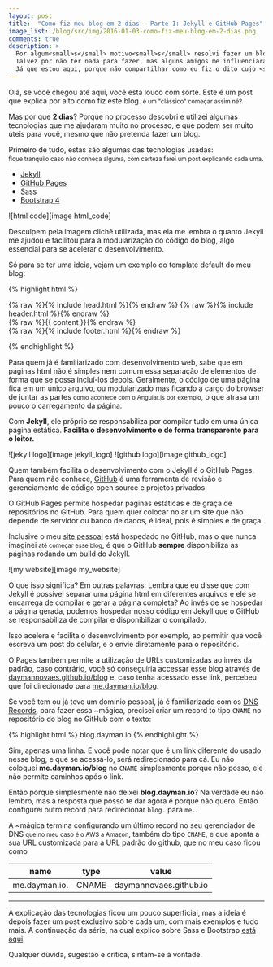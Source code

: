 ```yaml
---
layout: post
title:  "Como fiz meu blog em 2 dias - Parte 1: Jekyll e GitHub Pages"
image_list: /blog/src/img/2016-01-03-como-fiz-meu-blog-em-2-dias.png
comments: true
description: >
  Por algum<small>s</small> motivo<small>s</small> resolvi fazer um blog.
  Talvez por não ter nada para fazer, mas alguns amigos me influenciaram e agradeço o apoio.
  Já que estou aqui, porque não compartilhar como eu fiz o dito cujo <small>só a parte legal</small>?
---
```


Olá, se você chegou até aqui, você está <span class="line-crossed">louco</span> com sorte. Este é um post que explica por alto como fiz este blog. <small>é um "clássico" começar assim né?</small>

Mas por que <strong>2 dias</strong>? Porque no processo descobri e utilizei algumas tecnologias que me ajudaram muito no processo, e que podem ser muito úteis para você, mesmo que não pretenda fazer um blog.

Primeiro de tudo, estas são algumas das tecnologias usadas: <br> <small>fique tranquilo caso não conheça alguma, com certeza farei um post explicando cada uma</small>.

 * [Jekyll]
 * [GitHub Pages]
 * [Sass]
 * [Bootstrap 4]

<span class="center-horizontal">
	![html code][image html_code]
</span>

Desculpem pela imagem clichê utilizada, mas ela me lembra o quanto Jekyll me ajudou e facilitou para a modularização do código do blog, algo essencial para se acelerar o desenvolvimento. 

Só para se ter uma ideia, vejam um exemplo do template default do meu blog:

{% highlight html %}
<!DOCTYPE html>
<html>
  {% raw %}{% include head.html %}{% endraw %}
  <body>
    {% raw %}{% include header.html %}{% endraw %}
    <main>
      {% raw %}{{ content }}{% endraw %}
    </main>
    {% raw %}{% include footer.html %}{% endraw %}
  </body>
</html>

{% endhighlight %}

Para quem já é familiarizado com desenvolvimento web, sabe que em páginas html não é simples nem comum essa separação de elementos de forma que se possa incluí-los depois. Geralmente, o código de uma página fica em um único arquivo, ou modularizado mas ficando a cargo do browser de juntar as partes <small>como acontece com o Angular.js por exemplo</small>, o que atrasa um pouco o carregamento da página. 

Com <strong>Jekyll</strong>, ele próprio se responsabiliza por compilar tudo em uma única página estática. <strong>Facilita o desenvolvimento e de forma transparente para o leitor.</strong>

<span class="two-images join">
	<span>
		![jekyll logo][image jekyll_logo]
	</span>
	<span>
		![github logo][image github_logo]
	</span>
</span>

Quem também facilita o desenvolvimento com o Jekyll é o GitHub Pages. Para quem não conhece, [GitHub] é uma ferramenta de revisão e gerenciamento de código open source e projetos privados.

O GitHub Pages permite hospedar páginas estáticas e de graça de repositórios no GitHub. Para quem quer colocar no ar um site que não depende de servidor ou banco de dados, é ideal, pois é simples e de graça.

Inclusive o meu [site pessoal] está hospedado no GitHub, mas o que nunca imaginei <small>até começar esse blog</small>, é que o GitHub <strong>sempre</strong> disponibiliza as páginas rodando um build do Jekyll. 

<span class="center-horizontal">
	![my website][image my_website]
</span>

O que isso significa? Em outras palavras: Lembra que eu disse que com Jekyll é possível separar uma página html em diferentes arquivos e ele se encarrega de compilar e gerar a página completa? 
Ao invés de se hospedar a página gerada, podemos hospedar nosso código em Jekyll que o GitHub se responsabiliza de compilar e disponibilizar o compilado.

Isso acelera e facilita o desenvolvimento por exemplo, ao permitir que você escreva um post do celular, e o envie diretamente para o repositório.

O Pages também permite a utilização de URL<small class="clear">s</small> customizadas ao invés da padrão, caso contrário, você só conseguiria accessar esse blog através de [daymannovaes.github.io/blog] e, caso tenha acessado esse link, percebeu que foi direcionado para [me.dayman.io/blog].

Se você tem ou já teve um domínio pessoal, já é familiarizado com os [DNS Records], para fazer essa ~mágica, precisei criar um record to tipo `CNAME` no repositório do blog no GitHub com o texto:


{% highlight html %}
  blog.dayman.io
{% endhighlight %}

Sim, apenas uma linha. E você pode notar que é um link diferente do usado nesse blog, e que se acessá-lo, será redirecionado para cá. Eu não coloquei <strong>me.dayman.io/blog</strong> no `CNAME` simplesmente porque não posso, ele não permite caminhos após o link.

Então porque simplesmente não deixei <strong>blog.dayman.io</strong>? Na verdade eu não lembro, mas a resposta que posso te dar agora é porque não quero. Então configurei outro record para redirecionar `blog.` para `me.`.

A ~mágica termina configurando um último record no seu gerenciador de DNS <small>que no meu caso é o AWS a Amazon</small>, também do tipo `CNAME`, e que aponta a sua URL customizada para a URL padrão do github, que no meu caso ficou como

| name | type | value |
|:------:|:------:|:-------:|
| me.dayman.io. | CNAME | daymannovaes.github.io |

<hr>

A explicação das tecnologias ficou um pouco superficial, mas a ideia é depois fazer um post exclusivo sobre cada um, com mais exemplos e tudo mais. A continuação da série, na qual explico sobre Sass e Bootstrap <a href="/blog/post/como-fiz-meu-blog-em-2-dias-parte-2/">está aqui</a>.

Qualquer dúvida, sugestão e crítica, sintam-se à vontade.


[Jekyll]: http://jekyllrb.com/
[GitHub Pages]: https://pages.github.com/
[GitHub]: https://github.com/
[Sass]: http://sass-lang.com/
[Bootstrap 4]: http://v4-alpha.getbootstrap.com/
[site pessoal]: http://me.dayman.io
[daymannovaes.github.io/blog]: http://daymannovaes.github.io/blog
[me.dayman.io/blog]: http://me.dayman.io/blog
[DNS Records]: https://en.wikipedia.org/wiki/Domain_Name_System

[image html_code]: /blog/src/img/2016-01-03-como-fiz-meu-blog-em-2-dias-big.png
[image jekyll_logo]: /blog/src/img/jekyll-logo-light-solid.png
[image github_logo]: /blog/src/img/github-logo.png
[image my_website]: /blog/src/img/2016-01-03-my-website.gif